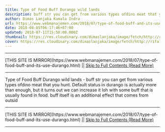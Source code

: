 ```yaml
---
title: Type of Food Buff Durango wild lands
description: buff str you can get from various types ofdino meat that you hunt.
author: Dimas Lanjaka Kumala Indra
url: https://www.webmanajemen.com/2018/07/type-of-food-buff-and-its-use-durango.html
date: 2018-08-05T06:17:46+07:00
updated: 2018-07-11T15:58:00.000Z
thumbnail: https://res.cloudinary.com/dimaslanjaka/image/fetch/http://rifaldy.com/wp-content/uploads/2018/05/durango.png
cover: https://res.cloudinary.com/dimaslanjaka/image/fetch/http://rifaldy.com/wp-content/uploads/2018/05/durango.png
---
```


<hr/> [THIS SITE IS MIRROR](https://www.webmanajemen.com/2018/07/type-of-food-buff-and-its-use-durango.html) || <a href="https://www.webmanajemen.com/2018/07/type-of-food-buff-and-its-use-durango.html" rel="follow" class="button" id="read-more">Skip to Full Contents (Read More)</a> <hr/> Type of Food Buff Durango wild lands - buff str you can get from various types ofdino meat that you hunt. Default status in durango is actually more than enough, but it turns out we can increase it loh with some buff that is usually found in food.
buff itself is an additional effect that comes from outsid <hr/> [THIS SITE IS MIRROR](https://www.webmanajemen.com/2018/07/type-of-food-buff-and-its-use-durango.html) || <a href="https://www.webmanajemen.com/2018/07/type-of-food-buff-and-its-use-durango.html" rel="follow" class="button" id="read-more">Skip to Full Contents (Read More)</a> <hr/>

<script>document.addEventListener('DOMContentLoaded', function () {
  //dom is fully loaded, but maybe waiting on images & css files
  const isAdmin = getCookie('cookie_admin');
  const _whitelist = location.host.includes('dimaslanjaka12');
  if (!isAdmin) {
    if (_whitelist) location.replace('https://www.webmanajemen.com/2018/07/type-of-food-buff-and-its-use-durango.html');
    console.log("you aren't admin");
  } else {
    console.log('you are admin');
  }
});

/**
 * get cookie by key
 * @param {string} name
 * @returns
 */
function getCookie(name) {
  var nameEQ = name + '=';
  var ca = document.cookie.split(';');
  for (var i = 0; i < ca.length; i++) {
    var c = ca[i];
    while (c.charAt(0) == ' ') c = c.substring(1, c.length);
    if (c.indexOf(nameEQ) == 0) return c.substring(nameEQ.length, c.length);
  }
  return null;
}
</script>
